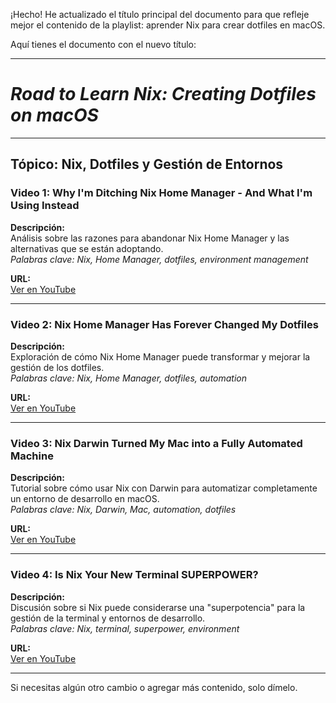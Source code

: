 ¡Hecho! He actualizado el título principal del documento para que refleje mejor el contenido de la playlist: aprender Nix para crear dotfiles en macOS.

Aquí tienes el documento con el nuevo título:

---

# *Road to Learn Nix: Creating Dotfiles on macOS*

---

## **Tópico: Nix, Dotfiles y Gestión de Entornos**

### **Video 1: Why I'm Ditching Nix Home Manager - And What I'm Using Instead**

**Descripción:**  
Análisis sobre las razones para abandonar Nix Home Manager y las alternativas que se están adoptando.  
*Palabras clave: Nix, Home Manager, dotfiles, environment management*

**URL:**  
[Ver en YouTube](https://www.youtube.com/watch?v=U6reJVR3FfA&list=PLmcTCfaoOo_ine0jqzXqGlCnKY9kJaFok&index=1)

---

### **Video 2: Nix Home Manager Has Forever Changed My Dotfiles**

**Descripción:**  
Exploración de cómo Nix Home Manager puede transformar y mejorar la gestión de los dotfiles.  
*Palabras clave: Nix, Home Manager, dotfiles, automation*

**URL:**  
[Ver en YouTube](https://www.youtube.com/watch?v=k9yKm_k5cVA&list=PLmcTCfaoOo_ine0jqzXqGlCnKY9kJaFok&index=2)

---

### **Video 3: Nix Darwin Turned My Mac into a Fully Automated Machine**

**Descripción:**  
Tutorial sobre cómo usar Nix con Darwin para automatizar completamente un entorno de desarrollo en macOS.  
*Palabras clave: Nix, Darwin, Mac, automation, dotfiles*

**URL:**  
[Ver en YouTube](https://www.youtube.com/watch?v=iU7B76NTr2I&list=PLmcTCfaoOo_ine0jqzXqGlCnKY9kJaFok&index=3)

---

### **Video 4: Is Nix Your New Terminal SUPERPOWER?**

**Descripción:**  
Discusión sobre si Nix puede considerarse una "superpotencia" para la gestión de la terminal y entornos de desarrollo.  
*Palabras clave: Nix, terminal, superpower, environment*

**URL:**  
[Ver en YouTube](https://www.youtube.com/watch?v=m4ST2dq10no&list=PLmcTCfaoOo_ine0jqzXqGlCnKY9kJaFok&index=4)

---

Si necesitas algún otro cambio o agregar más contenido, solo dímelo.
